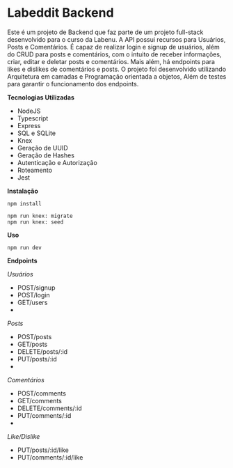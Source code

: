 # Labeddit Backend
  Este é um projeto de Backend que faz parte de um projeto full-stack desenvolvido para o curso da Labenu. A API possui recursos para Usuários, Posts e Comentários. É capaz de realizar login e signup de usuários, além do CRUD para posts e comentários, com o intuito de receber informações, criar, editar e deletar posts e comentários. Mais além, há endpoints para likes e dislikes de comentários e posts. O projeto foi desenvolvido utilizando Arquitetura em camadas e Programação orientada a objetos, Além de testes para garantir o funcionamento dos endpoints.

**Tecnologias Utilizadas**
- NodeJS
- Typescript
- Express
- SQL e SQLite
- Knex
- Geração de UUID
- Geração de Hashes
- Autenticação e Autorização
- Roteamento
- Jest

**Instalação**

```
npm install
```

```
npm run knex: migrate
npm run knex: seed
```

**Uso**

```
npm run dev
```

**Endpoints**

*Usuários*

- POST/signup
- POST/login
- GET/users
- 
*Posts*

- POST/posts
- GET/posts
- DELETE/posts/:id
- PUT/posts/:id
- 
*Comentários*

- POST/comments
- GET/comments
- DELETE/comments/:id
- PUT/comments/:id
- 
*Like/Dislike*

- PUT/posts/:id/like
- PUT/comments/:id/like  

